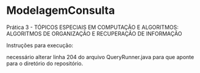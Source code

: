 # ModelagemConsulta
Prática 3 - TÓPICOS ESPECIAIS EM COMPUTAÇÃO E ALGORITMOS: ALGORITMOS DE ORGANIZAÇÃO E RECUPERAÇÃO DE INFORMAÇÃO

Instruções para execução:

necessário alterar linha 204 do arquivo QueryRunner.java para que aponte para o diretório do repositório.
